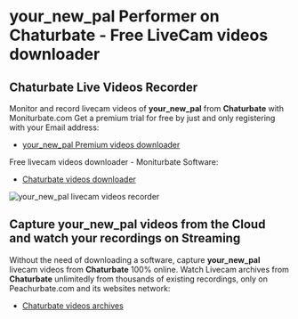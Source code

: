 # your_new_pal Performer on Chaturbate - Free LiveCam videos downloader

## Chaturbate Live Videos Recorder

Monitor and record livecam videos of **your_new_pal** from **Chaturbate** with Moniturbate.com
Get a premium trial for free by just and only registering with your Email address:
* [your_new_pal Premium videos downloader](https://moniturbate.com/request-demo-licence-key.html)

Free livecam videos downloader - Moniturbate Software:
* [Chaturbate videos downloader](https://moniturbate.com/moniturbate-download-software.html)

![your_new_pal livecam videos recorder](https://peachurnet.com/templates/moniturbate-software.png)


## Capture your_new_pal videos from the Cloud and watch your recordings on Streaming

Without the need of downloading a software, capture **your_new_pal** livecam videos from **Chaturbate** 100% online.
Watch Livecam archives from **Chaturbate** unlimitedly from thousands of existing recordings, only on Peachurbate.com and its websites network:
* [Chaturbate videos archives](https://peachurnet.com/)